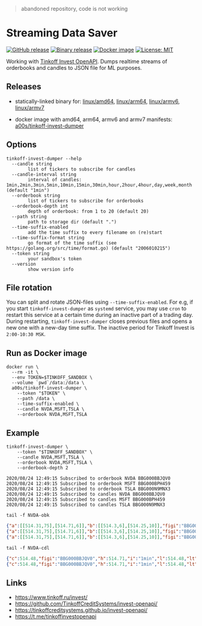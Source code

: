 > abandoned repository, code is not working

Streaming Data Saver
====================
[![GitHub release](https://img.shields.io/github/release/a0s/tinkoff-invest-dumper.svg)](https://github.com/a0s/tinkoff-invest-dumper/releases/latest)
[![Binary release](https://github.com/a0s/tinkoff-invest-dumper/workflows/Binary%20release/badge.svg)](https://github.com/a0s/tinkoff-invest-dumper/releases/latest)
[![Docker image](https://github.com/a0s/tinkoff-invest-dumper/workflows/Docker%20image/badge.svg)](https://hub.docker.com/repository/docker/a00s/tinkoff-invest-dumper)
[![License: MIT](https://img.shields.io/badge/License-MIT-yellow.svg)](https://opensource.org/licenses/MIT)


Working with [Tinkoff Invest OpenAPI](https://github.com/TinkoffCreditSystems/invest-openapi). Dumps realtime streams of orderbooks and candles to JSON file for ML purposes.

Releases
--------

* statically-linked binary for: [linux/amd64](https://github.com/a0s/tinkoff-invest-dumper/releases/latest/download/tinkoff-invest-dumper-amd64.tar.gz), [linux/arm64](https://github.com/a0s/tinkoff-invest-dumper/releases/latest/download/tinkoff-invest-dumper-arm64.tar.gz), [linux/armv6](https://github.com/a0s/tinkoff-invest-dumper/releases/latest/download/tinkoff-invest-dumper-armv6.tar.gz), [linux/armv7](https://github.com/a0s/tinkoff-invest-dumper/releases/latest/download/tinkoff-invest-dumper-armv7.tar.gz)

* docker image with amd64, arm64, armv6 and armv7 manifests: [a00s/tinkoff-invest-dumper](https://hub.docker.com/repository/docker/a00s/tinkoff-invest-dumper)

Options
-------

```shell script
tinkoff-invest-dumper --help
  --candle string
        list of tickers to subscribe for candles
  --candle-interval string
        interval of candles: 1min,2min,3min,5min,10min,15min,30min,hour,2hour,4hour,day,week,month (default "1min")
  --orderbook string
        list of tickers to subscribe for orderbooks
  --orderbook-depth int
        depth of orderbook: from 1 to 20 (default 20)
  --path string
        path to storage dir (default ".")
  --time-suffix-enabled
        add the time suffix to every filename on (re)start
  --time-suffix-format string
        go format of the time suffix (see https://golang.org/src/time/format.go) (default "2006010215")
  --token string
        your sandbox's token
  --version
        show version info
```

File rotation
-------------

You can split and rotate JSON-files using `--time-suffix-enabled`. For e.g, if you start `tinkoff-invest-dumper` as `systemd` service,  you may use `cron` to restart this service at a certain time during an inactive part of a trading day. During restarting, `tinkoff-invest-dumper` closes previous files and opens a new one with a new-day time suffix. The inactive period for Tinkoff Invest is `2:00-10:30 MSK`.

      
Run as Docker image
-------------------

```shell script
docker run \
  --rm -it \
  --env TOKEN=$TINKOFF_SANDBOX \
  --volume `pwd`/data:/data \
  a00s/tinkoff-invest-dumper \
    --token "$TOKEN" \
    --path /data \
    --time-suffix-enabled \
    --candle NVDA,MSFT,TSLA \
    --orderbook NVDA,MSFT,TSLA
```

Example
-------

```shell script
tinkoff-invest-dumper \
    --token "$TINKOFF_SANDBOX" \
    --candle NVDA,MSFT,TSLA \
    --orderbook NVDA,MSFT,TSLA \
    --orderbook-depth 2
```

```
2020/08/24 12:49:15 Subscribed to orderbook NVDA BBG000BBJQV0
2020/08/24 12:49:15 Subscribed to orderbook MSFT BBG000BPH459
2020/08/24 12:49:15 Subscribed to orderbook TSLA BBG000N9MNX3
2020/08/24 12:49:15 Subscribed to candles NVDA BBG000BBJQV0
2020/08/24 12:49:15 Subscribed to candles MSFT BBG000BPH459
2020/08/24 12:49:15 Subscribed to candles TSLA BBG000N9MNX3
```

`tail -f NVDA-obk`

```json
{"a":[[514.31,75],[514.71,6]],"b":[[514.3,6],[514.25,10]],"figi":"BBG000BBJQV0","lt":"2020-08-24T12:49:24.866749+03:00","t":"2020-08-24T09:49:24.850272182Z","ticker":"NVDA"}
{"a":[[514.31,75],[514.71,6]],"b":[[514.3,6],[514.25,10]],"figi":"BBG000BBJQV0","lt":"2020-08-24T12:49:25.225449+03:00","t":"2020-08-24T09:49:25.26326835Z","ticker":"NVDA"}
{"a":[[514.31,75],[514.71,6]],"b":[[514.3,6],[514.25,10]],"figi":"BBG000BBJQV0","lt":"2020-08-24T12:49:25.480208+03:00","t":"2020-08-24T09:49:25.50689026Z","ticker":"NVDA"}
```

`tail -f NVDA-cdl`

```json
{"c":514.48,"figi":"BBG000BBJQV0","h":514.71,"i":"1min","l":514.48,"lt":"2020-08-24T12:49:15.203217+03:00","o":514.5,"t":"2020-08-24T09:49:15.241791397Z","ticker":"NVDA","ts":"2020-08-24T09:49:00Z","v":11}
{"c":514.48,"figi":"BBG000BBJQV0","h":514.71,"i":"1min","l":514.48,"lt":"2020-08-24T12:49:19.747036+03:00","o":514.5,"t":"2020-08-24T09:49:19.786563182Z","ticker":"NVDA","ts":"2020-08-24T09:49:00Z","v":13}
```

Links
-----

- https://www.tinkoff.ru/invest/
- https://github.com/TinkoffCreditSystems/invest-openapi/
- https://tinkoffcreditsystems.github.io/invest-openapi/
- https://t.me/tinkoffinvestopenapi
